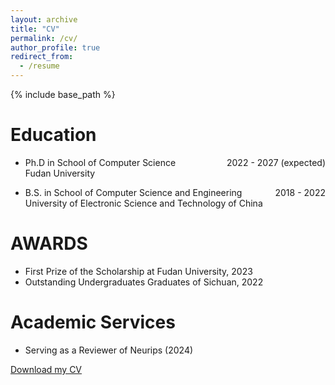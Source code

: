 ```yaml
---
layout: archive
title: "CV"
permalink: /cv/
author_profile: true
redirect_from:
  - /resume
---
```


{% include base_path %}

Education
======
* Ph.D  in School of Computer Science <span style="float: right;">2022 - 2027 (expected)</span> <br>Fudan University  <br>
<!-- * M.S. in Jekyll, GitHub University, 2014 -->
* B.S. in School of Computer Science and Engineering <span style="float: right;">2018 - 2022</span> <br>University of Electronic Science and Technology of China 

AWARDS
======
* First Prize of the Scholarship at Fudan University, 2023
* Outstanding Undergraduates Graduates of Sichuan, 2022

Academic Services
======
* Serving as a Reviewer of Neurips (2024)


[Download my CV](/assets/cv.pdf)

<!-- Work experience
======
* Spring 2024: Academic Pages Collaborator
  * Github University
  * Duties includes: Updates and improvements to template
  * Supervisor: The Users

* Fall 2015: Research Assistant
  * Github University
  * Duties included: Merging pull requests
  * Supervisor: Professor Hub

* Summer 2015: Research Assistant
  * Github University
  * Duties included: Tagging issues
  * Supervisor: Professor Git
  
Skills
======
* Skill 1
* Skill 2
  * Sub-skill 2.1
  * Sub-skill 2.2
  * Sub-skill 2.3
* Skill 3

Publications
======
  <ul>{% for post in site.publications reversed %}
    {% include archive-single-cv.html %}
  {% endfor %}</ul>
  
Talks
======
  <ul>{% for post in site.talks reversed %}
    {% include archive-single-talk-cv.html  %}
  {% endfor %}</ul>
  
Teaching
======
  <ul>{% for post in site.teaching reversed %}
    {% include archive-single-cv.html %}
  {% endfor %}</ul>
  
Service and leadership
======
* Currently signed in to 43 different slack teams -->
